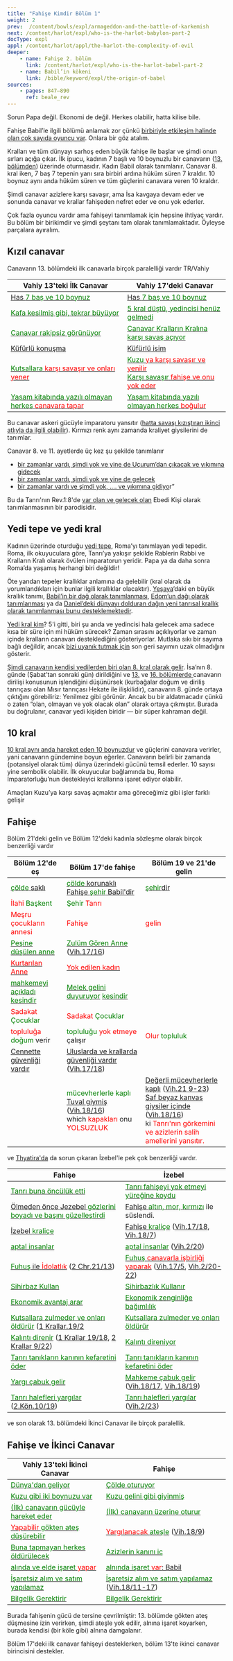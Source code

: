 ```yaml
---
title: "Fahişe Kimdir Bölüm 1"
weight: 2
prev:  /content/bowls/expl/armageddon-and-the-battle-of-karkemish
next: /content/harlot/expl/who-is-the-harlot-babylon-part-2
docType: expl
appl: /content/harlot/appl/the-harlot-the-complexity-of-evil
deeper:
    - name: Fahişe 2. bölüm
      link: /content/harlot/expl/who-is-the-harlot-babel-part-2
    - name: Babil’in kökeni
      link: /bible/keyword/expl/the-origin-of-babel
sources: 
    - pages: 847–890
      ref: beale_rev
---
```


Sorun Papa değil. Ekonomi de değil. Herkes olabilir, hatta kilise bile.

Fahişe Babil’le ilgili bölümü anlamak zor çünkü [birbiriyle etkileşim halinde olan çok sayıda oyuncu var](https://www.bibleserver.com/TR/Vahiy17). Onlara bir göz atalım.

Kralları ve tüm dünyayı sarhoş eden büyük fahişe ile başlar ve şimdi onun sırları açığa çıkar. İlk ipucu, kadının 7 başlı ve 10 boynuzlu bir canavarın ([13. bölümden](../../../../content/beasts/expl/the-nature-of-the-beast-in-the-book-of-revelation)) üzerinde oturmasıdır. Kadın Babil olarak tanımlanır. Canavar 8. kral iken, 7 baş 7 tepenin yanı sıra birbiri ardına hüküm süren 7 kraldır. 10 boynuz aynı anda hüküm süren ve tüm güçlerini canavara veren 10 kraldır.

Şimdi canavar azizlere karşı savaşır, ama İsa kavgaya devam eder ve sonunda canavar ve krallar fahişeden nefret eder ve onu yok ederler.

Çok fazla oyuncu vardır ama fahişeyi tanımlamak için hepsine ihtiyaç vardır. Bu bölüm bir birikimdir ve şimdi şeytanı tam olarak tanımlamaktadır. Öyleyse parçalara ayıralım.

## Kızıl canavar

<a name="87f4"></a>
Canavarın 13. bölümdeki ilk canavarla birçok paralelliği vardır
TR/Vahiy

| Vahiy 13'teki İlk Canavar        | Vahiy 17'deki Canavar      |
|----------------------------------|----------------------------|
| [Has <span style="color:green;">7 baş ve 10 boynuz</span>](https://www.bibleserver.com/TR/Vahiy13%2C1) | [Has <span style="color:green;">7 baş ve 10 boynuz</span>](https://www.bibleserver.com/TR/Vahiy17%2C3) |
| [<span style="color:green;">Kafa kesilmiş gibi, tekrar büyüyor</span>](https://www.bibleserver.com/TR/Vahiy13%2C3) | [<span style="color:green;">5 kral düştü, yedincisi henüz gelmedi</span>](https://www.bibleserver.com/TR/Vahiy17%2C10) |
| [<span style="color:green;">Canavar rakipsiz görünüyor</span>](https://www.bibleserver.com/TR/Vahiy13%2C4) | [<span style="color:green;">Canavar Kralların Kralına karşı savaş açıyor</span>](https://www.bibleserver.com/TR/Vahiy17%2C14) |
| [<span style="color:green>;">Küfürlü</span> konuşma](https://www.bibleserver.com/TR/Vahiy13%2C5-6) | [<span style="color:green>;">Küfürlü</span> isim](https://www.bibleserver.com/TR/Vahiy17%2C3) |
| [<span style="color:green;">Kutsallara</span> <span style="color:red;">karşı savaşır ve onları yener</span>](https://www.bibleserver.com/TR/Vahiy13%2C7) | [<span style="color:green;">Kuzu</span> <span style="color:red;">ya karşı savaşır ve yenilir</span>](https://www.bibleserver.com/TR/Vahiy17%2C14) </br> [<span style="color:green;">Karşı savaşır</span> <span style="color:red;">fahişe ve onu yok eder</span>](https://www.bibleserver.com/TR/Vahiy17%2C16) |
| [<span style="color:green;">Yaşam kitabında yazılı olmayan herkes</span> <span style="color:red;">canavara tapar</span>](https://www.bibleserver.com/TR/Vahiy13%2C8) | [<span style="color:green;">Yaşam kitabında yazılı olmayan herkes</span> <span style="color:red;">boğulur</span>](https://www.bibleserver.com/TR/Vahiy17%2C8) |

Bu canavar askeri gücüyle imparatoru yansıtır ([hatta savaşı kızıştıran ikinci atlıyla da ilgili olabilir](https://www.bibleserver.com/TR/Vahiy6%3A3-4)). Kırmızı renk aynı zamanda kraliyet giysilerini de tanımlar.

Canavar 8. ve 11. ayetlerde üç kez şu şekilde tanımlanır
- [bir zamanlar vardı, şimdi yok ve yine de Uçurum’dan çıkacak ve yıkımına gidecek](https://www.bibleserver.com/TR/Vahiy17%3A8)
- [bir zamanlar vardı, şimdi yok ve yine de gelecek](https://www.bibleserver.com/TR/Vahiy17%3A8)
- [bir zamanlar vardı ve şimdi yok, …. ve yıkımına gidiyo](https://www.bibleserver.com/TR/Vahiy17%3A11)r” 

Bu da Tanrı'nın Rev.1:8'de [var olan ve gelecek olan](https://www.bibleserver.com/TR/Vahiy1%3A8) Ebedi Kişi olarak tanımlanmasının bir parodisidir.

## Yedi tepe ve yedi kral

<a name="9b63"></a>
Kadının üzerinde oturduğu [yedi tepe](https://www.bibleserver.com/TR/Vahiy17%3A9), Roma’yı tanımlayan yedi tepedir. Roma, ilk okuyuculara göre, Tanrı’ya yakışır şekilde Rablerin Rabbi ve Kralların Kralı olarak övülen imparatorun yeridir. Papa ya da daha sonra Roma’da yaşamış herhangi biri değildir!

Öte yandan tepeler krallıklar anlamına da gelebilir (kral olarak da yorumlandıkları için bunlar ilgili krallıklar olacaktır). [Yeşaya](https://www.bibleserver.com/TR/Ye%C5%9Faya2%3A2)’daki en büyük krallık tanımı, [Babil’in bir dağ olarak tanımlanması](https://www.bibleserver.com/TR/Yeremya51%3A25), [Edom’un dağı olarak tanımlanması](https://www.bibleserver.com/TR/Hezekiel35%3A3) ya da [Daniel’deki dünyayı dolduran dağın yeni tanrısal krallık olarak tanımlanması bunu desteklemektedir](https://www.bibleserver.com/TR/Daniel2%3A35).

[Yedi kral kim](https://www.bibleserver.com/TR/Vahiy17%3A10)? 5'i gitti, biri şu anda ve yedincisi hala gelecek ama sadece kısa bir süre için mi hüküm sürecek? Zaman sırasını açıklıyorlar ve zaman içinde kralların canavarı desteklediğini gösteriyorlar. Mutlaka sıkı bir sayıma bağlı değildir, ancak [bizi uyanık tutmak için](https://www.bibleserver.com/TR/Vahiy16%3A15) son geri sayımın uzak olmadığını gösterir.

[Şimdi canavarın kendisi yedilerden biri olan 8. kral olarak gelir](https://www.bibleserver.com/TR/Vahiy17%3A11). İsa’nın 8. günde (Şabat’tan sonraki gün) dirildiğini ve [13.](https://www.bibleserver.com/TR/Vahiy13%3A3-4) ve [16. bölümlerde ](https://www.bibleserver.com/TR/Vahiy16%3A13)canavarın dirilişi konusunun işlendiğini düşünürsek (kurbağalar doğum ve diriliş tanrıçası olan Mısır tanrıçası Hekate ile ilişkilidir), canavarın 8. günde ortaya çıktığını görebiliriz: Yenilmez gibi görünür. Ancak bu bir aldatmacadır çünkü o zaten “olan, olmayan ve yok olacak olan” olarak ortaya çıkmıştır. Burada bu doğrulanır, canavar yedi kişiden biridir — bir süper kahraman değil.

## 10 kral

<a name="cabf"></a>
[10 kral aynı anda hareket eden 10 boynuzdur](https://www.bibleserver.com/TR/Vahiy17%3A12) ve güçlerini canavara verirler, yani canavarın gündemine boyun eğerler. Canavarın belirli bir zamanda (potansiyel olarak tüm) dünya üzerindeki gücünü temsil ederler. 10 sayısı yine sembolik olabilir. İlk okuyucular bağlamında bu, Roma İmparatorluğu’nun destekleyici krallarına işaret ediyor olabilir.

Amaçları Kuzu’ya karşı savaş açmaktır ama göreceğimiz gibi işler farklı gelişir

## Fahişe

<a name="b45d"></a>
Bölüm 21'deki gelin ve Bölüm 12'deki kadınla sözleşme olarak birçok benzerliği vardır

| Bölüm 12'de eş | Bölüm 17'de fahişe | Bölüm 19 ve 21'de gelin |
|----------------|--------------------|-------------------------|
| [<span style="color:green;">çölde</span> saklı](https://www.bibleserver.com/TR/Vahiy23%2C6) | [<span style="color:green;">çölde</span> korunaklı](https://www.bibleserver.com/TR/Vahiy17%2C3) </br> [Fahişe <span style="color:green;">şehir</span> Babil'dir](https://www.bibleserver.com/TR/Vahiy17%2C5) | [<span style="color:green;">şehir</span>dir](https://www.bibleserver.com/TR/Vahiy21%2C9-21) |
| <span style="color:red;">İlahi</span> <span style="color:green;">Başkent</span> | <span style="color:green;">Şehir</span> <span style="color:red;">Tanrı</span> |
| <span style="color:red;">Meşru çocukların annesi</span> | <span style="color:red;">Fahişe</span> | <span style="color:red;">gelin</span> |
| [<span style="color:green;">Peşine düşülen anne</span>](https://www.bibleserver.com/TR/Vahiy12) | [<span style="color:green;">Zulüm Gören Anne</span>](https://www.bibleserver.com/TR/Vahiy17%2C5) ([Vih.17/16](https://www.bibleserver.com/TR/Vahiy17%2C16)) | |
| [<span style="color:red;">Kurtarılan Anne</span>](https://www.bibleserver.com/TR/Vahiy12) | [<span style="color:red;">Yok edilen kadın</span>](https://www.bibleserver.com/TR/Vahiy17) | |
| [<span style="color:green;">mahkemeyi açıkladı</span>](https://www.bibleserver.com/TR/Vahiy17%2C1) [<span style="color:green;">kesindir</span>](https://www.bibleserver.com/TR/Vahiy19%2C9-10) | [<span style="color:green;">Melek gelini duyuruyor</span>](https://www.bibleserver.com/TR/Vahiy21%2C9-10) [<span style="color:green;">kesindir</span>](https://www.bibleserver.com/TR/Vahiy22%2C6) |
| <span style="color:red;">Sadakat</span> <span style="color:green;">Çocuklar</span> | <span style="color:red;">Sadakat</span> <span style="color:green;">Çocuklar</span> |
| <span style="color:red;">topluluğa</span> <span style="color:green;">doğum</span> verir | <span style="color:green;">topluluğu</span> <span style="color:red;">yok etmeye</span> çalışır | <span style="color:red;">Olur</span> <span style="color:green;">topluluk</span> |
| [Cennette güvenliği vardır](https://www.bibleserver.com/TR/Vahiy12%2C1) | [Uluslarda ve krallarda güvenliği vardır](https://www.bibleserver.com/TR/Vahiy17%2C15) ([Vih.17/18](https://www.bibleserver.com/TR/Vahiy17%2C18)) | |
| | <span style="color:green;">mücevherlerle kaplı</span> </br> [Tuval giymiş](https://www.bibleserver.com/TR/Vahiy17%2C4) ([Vih.18/16](https://www.bibleserver.com/TR/Vahiy18%2C16)) </br>which <span style="color:red;">kapakları</span> onu <span style="color:red;">YOLSUZLUK</span> | [Değerli mücevherlerle kaplı](https://www.bibleserver.com/TR/Vahiy21%2C2) ([Vih.21 9-23](https://www.bibleserver.com/TR/Vahiy21%2C9-23)) </br> [Saf beyaz kanvas giysiler içinde](https://www.bibleserver.com/TR/Vahiy19%2C8) ([Vih.18/16](https://www.bibleserver.com/TR/Vahiy18%2C16)) </br> ki <span style="color:red;">Tanrı'nın görkemini ve <span style="color:red;">azizlerin salih amellerini</span> yansıtır.

ve [Thyatira'da](https://www.bibleserver.com/TR/Vahiy2%3A20) da sorun çıkaran İzebel'le pek çok benzerliği vardır.

| Fahişe | İzebel |
|--------|--------|
| [<span style="color:green;">Tanrı buna öncülük etti</span>](https://www.bibleserver.com/TR/2.Krallar9%2C36) | [<span style="color:green;">Tanrı fahişeyi yok etmeyi yüreğine koydu</span>](https://www.bibleserver.com/TR/Vahiy17%2C17) |
| [Ölmeden önce Jezebel <span style="color:green;">gözlerini boyadı ve başını güzelleştirdi</span>](https://www.bibleserver.com/TR/2.Krallar9%2C30) | [Fahişe <span style="color:green;">altın, mor, kırmızı</span>](https://www.bibleserver.com/TR/Vahiy17%2C4) ile süslendi.
| [İzebel <span style="color:green;">kraliçe</span>](https://www.bibleserver.com/TR/1.Krallar16%2C31) | [Fahişe <span style="color:green;">kraliçe</span>](https://www.bibleserver.com/TR/Vahiy17%2C1-2) ([Vih.17/18](https://www.bibleserver.com/TR/Vahiy17%2C18), [Vih.18/7](https://www.bibleserver.com/TR/Vahiy18%2C7)) |
| [<span style="color:green;">aptal insanlar</span>](https://www.bibleserver.com/TR/1.Krallar21%2C25) | [<span style="color:green;">aptal insanlar</span>](https://www.bibleserver.com/TR/Vahiy17%2C2) ([Vih.2/20](https://www.bibleserver.com/TR/Vahiy2%2C20)) |
| [<span style="color:green;">Fuhuş</span> ile <span style="color:red;">İdolatlık</span>](https://www.bibleserver.com/TR/2.Krallar9%2C22) ([2 Chr.21/13](https://www.bibleserver.com/NIV/2%20Chronicles21%2C13)) | [<span style="color:green;">Fuhuş</span> <span style="color:red;">canavarla işbirliği yaparak</span>](https://www.bibleserver.com/TR/Vahiy17%2C1-2) ([Vih.17/5](https://www.bibleserver.com/TR/Vahiy17%2C5), [Vih.2/20-22](https://www.bibleserver.com/TR/Vahiy2%2C20-22)) |
| [<span style="color:green;">Sihirbaz Kullan</span>](https://www.bibleserver.com/TR/2.Krallar9%2C22) | [<span style="color:green;">Sihirbazlık Kullanır</span>](https://www.bibleserver.com/TR/Vahiy18%2C23) |
| [<span style="color:green;">Ekonomik avantaj arar</span>](https://www.bibleserver.com/TR/1.Krallar21) | [<span style="color:green;">Ekonomik zenginliğe bağımlılık</span>](https://www.bibleserver.com/TR/Vahiy18%2C11-19) |
| [<span style="color:green;">Kutsallara zulmeder ve onları öldürür</span>](https://www.bibleserver.com/TR/1.Krallar18%2C4) ([1 Krallar.19/2](https://www.bibleserver.com/TR/1.Krallar19%2C2) | [<span style="color:green;">Kutsallara zulmeder ve onları öldürür</span>](https://www.bibleserver.com/TR/Vahiy17%2C6) |
| [<span style="color:green;">Kalıntı direnir</span>](https://www.bibleserver.com/TR/1.Krallar18%2C18) ([1 Krallar 19/18](https://www.bibleserver.com/TR/1.Krallar19%2C18), [2 Krallar 9/22](https://www.bibleserver.com/TR/2.Krallar9%2C22)) | [<span style="color:green;">Kalıntı direniyor</span>](https://www.bibleserver.com/TR/Vahiy17%2C14) |
| [<span style="color:green;">Tanrı tanıkların kanının kefaretini öder</span>](https://www.bibleserver.com/TR/2.Krallar9%2C7) | [<span style="color:green;">Tanrı tanıkların kanının kefaretini öder</span>](https://www.bibleserver.com/TR/Vahiy19%2C2) |
| [<span style="color:green;">Yargı çabuk gelir</span>](https://www.bibleserver.com/TR/2.Krallar9%2C33-35) | [<span style="color:green;">Mahkeme çabuk gelir</span>](https://www.bibleserver.com/TR/Vahiy18%2C10) ([Vih.18/17](https://www.bibleserver.com/TR/Vahiy18%2C17), [Vih.18/19](https://www.bibleserver.com/TR/Vahiy18%2C19)) |
| [<span style="color:green;">Tanrı halefleri yargılar</span>](https://www.bibleserver.com/TR/1.Krallar18%2C40) ([2.Kön.10/19](https://www.bibleserver.com/TR/2.Krallar10%2C19)) | [<span style="color:green;">Tanrı halefleri yargılar</span>](https://www.bibleserver.com/TR/Vahiy18%2C9-11) ([Vih.2/23](https://www.bibleserver.com/TR/Vahiy2%2C23)) |

ve son olarak 13. bölümdeki İkinci Canavar ile birçok paralellik.

## Fahişe ve İkinci Canavar

| Vahiy 13'teki İkinci Canavar | Fahişe |
|-----------------------------------|------------|
| [<span style="color:green;">Dünya'dan geliyor</span>](https://www.bibleserver.com/TR/Vahiy13%2C11) | [<span style="color:green;">Çölde oturuyor</span>](https://www.bibleserver.com/TR/Vahiy17%2C3) |
| [<span style="color:green;">Kuzu gibi iki boynuzu var</span>](https://www.bibleserver.com/TR/Vahiy13%2C11) | [<span style="color:green;">Kuzu gelini gibi giyinmiş</span>](https://www.bibleserver.com/TR/Vahiy17%2C4) |
| [<span style="color:green;">(İlk) canavarın gücüyle hareket eder</span>](https://www.bibleserver.com/TR/Vahiy13%2C12) | [<span style="color:green;">(İlk) canavarın üzerine oturur</span>](https://www.bibleserver.com/TR/Vahiy17%2C3) |
| [<span style="color:red;">Yapabilir</span> <span style="color:green;">gökten ateş düşürebilir</span>](https://www.bibleserver.com/TR/Vahiy13%2C13) | [<span style="color:red;">Yargılanacak</span> <span style="color:green;">ateşle</span>](https://www.bibleserver.com/TR/Vahiy17%2C16) ([Vih.18/9](https://www.bibleserver.com/TR/Vahiy18%2C9)) |
| [<span style="color:green;">Buna tapmayan herkes öldürülecek</span>](https://www.bibleserver.com/TR/Vahiy13%2C15) | [<span style="color:green;">Azizlerin kanını iç</span>](https://www.bibleserver.com/TR/Vahiy17%2C6) |
| [<span style="color:green;">alında ve elde işaret</span> <span style="color:red;">yapar</span> ](https://www.bibleserver.com/TR/Vahiy13%2C16) | [ <span style="color:green;">alnında işaret </span><span style="color:red;">var</span>: Babil](https://www.bibleserver.com/TR/Vahiy17%2C5) |
| [<span style="color:green;">İşaretsiz alım ve satım yapılamaz</span>](https://www.bibleserver.com/TR/Vahiy13%2C17) | [<span style="color:green;">İşaretsiz alım ve satım yapılamaz</span>](https://www.bibleserver.com/TR/Vahiy18%2C3) ([Vih.18/11-17](https://www.bibleserver.com/TR/Vahiy18%2C11-17)) |
| [<span style="color:green;">Bilgelik Gerektirir</span>](https://www.bibleserver.com/TR/Vahiy13%2C18) | [<span style="color:green;">Bilgelik Gerektirir</span>](https://www.bibleserver.com/TR/Vahiy17%2C9) |

Burada fahişenin gücü de tersine çevrilmiştir: 13. bölümde gökten ateş düşmesine izin verirken, şimdi ateşle yok edilir, alnına işaret koyarken, burada kendisi (bir köle gibi) alnına damgalanır.

Bölüm 17'deki ilk canavar fahişeyi desteklerken, bölüm 13'te ikinci canavar birincisini destekler.
